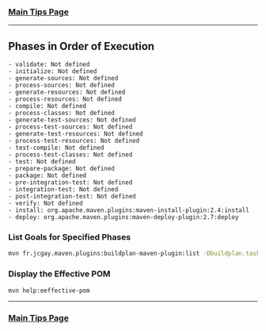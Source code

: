 ### [Main Tips Page](https://github.com/sethfuller/tips/blob/main/tech_tips/main_tech_tips.md)

----------

<a name="top"></a>

## Phases in Order of Execution
	- validate: Not defined
	- initialize: Not defined
	- generate-sources: Not defined
	- process-sources: Not defined
	- generate-resources: Not defined
	- process-resources: Not defined
	- compile: Not defined
	- process-classes: Not defined
	- generate-test-sources: Not defined
	- process-test-sources: Not defined
	- generate-test-resources: Not defined
	- process-test-resources: Not defined
	- test-compile: Not defined
	- process-test-classes: Not defined
	- test: Not defined
	- prepare-package: Not defined
	- package: Not defined
	- pre-integration-test: Not defined
	- integration-test: Not defined
	- post-integration-test: Not defined
	- verify: Not defined
	- install: org.apache.maven.plugins:maven-install-plugin:2.4:install
	- deploy: org.apache.maven.plugins:maven-deploy-plugin:2.7:deploy

### List Goals for Specified Phases
```bash
mvn fr.jcgay.maven.plugins:buildplan-maven-plugin:list -Dbuildplan.tasks=clean,deploy
```

### Display the Effective POM
```bash
mvn help:eeffective-pom
```

----------

### [Main Tips Page](https://github.com/sethfuller/tips/blob/main/tech_tips/main_tech_tips.md)
